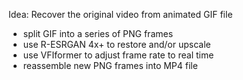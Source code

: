 Idea: Recover the original video from animated GIF file
- split GIF into a series of PNG frames
- use R-ESRGAN 4x+ to restore and/or upscale
- use VFIformer to adjust frame rate to real time
- reassemble new PNG frames into MP4 file

